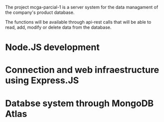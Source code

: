 The project mcga-parcial-1 is a server system for the data managament of the company's product database.

The functions will be available through api-rest calls that will be able to read, add, modify or delete data from the database.

# Node.JS development
# Connection and web infraestructure using Express.JS 
# Databse system through MongoDB Atlas
